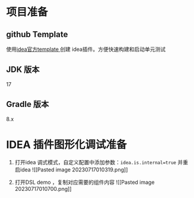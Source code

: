 
# 项目准备

## github Template

使用[idea官方template ](https://github.com/JetBrains/intellij-platform-plugin-template)创建 idea插件。方便快速构建和启动单元测试

## JDK 版本

17

## Gradle 版本

8.x


# IDEA 插件图形化调试准备


1.  打开idea 调式模式，自定义配置中添加参数：`idea.is.internal=true` 并重启idea
![[Pasted image 20230717010319.png]]

2.  打开DSL demo ，复制对应需要的组件内容
![[Pasted image 20230717010700.png]]



